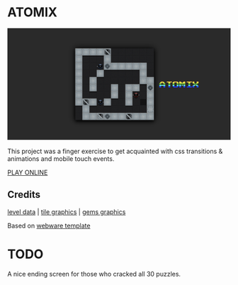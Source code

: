 # ATOMIX
![alt screenshot](atomix.png)

This project was a finger exercise to get acquainted with css transitions & animations and mobile touch events.

[PLAY ONLINE](https://andremichelle.github.io/atomix/)

## Credits
[level data](https://github.com/figlief/kp-atomix) | [tile graphics](https://marketplace.roll20.net/browse/set/1108/scifi-modular-tiles) | [gems graphics](https://graphicriver.net/item/gems-icons/19900411)

Based on [webware template](https://github.com/andremichelle/webware/)

# TODO
A nice ending screen for those who cracked all 30 puzzles.

